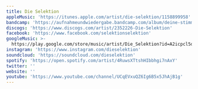 ```yaml
---
title: Die Selektion
appleMusic: 'https://itunes.apple.com/artist/die-selektion/1158899958'
bandcamp: 'https://aufnahmeundwiedergabe.bandcamp.com/album/deine-stimme-ist-der-ursprung-jeglicher-gewalt'
discogs: 'https://www.discogs.com/artist/2352226-Die-Selektion'
facebook: 'https://www.facebook.com/selektionselektion'
googleMusic: >-
  https://play.google.com/store/music/artist/Die_Selektion?id=A2icpcl5dw3mlpefnvhvfnlnv5u
instagram: 'https://www.instagram.com/dieselektion'
soundcloud: 'https://soundcloud.com/dieselektion'
spotify: 'https://open.spotify.com/artist/4RuwsXTtshHIbbhgi7nAxY'
twitter: ''
website: ''
youtube: 'https://www.youtube.com/channel/UCqEVxuQZ6Ig6B5x5JhAjB1g'
---
```

